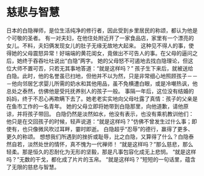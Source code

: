 # 慈悲与智慧
日本的白隐禅师，是位生活纯净的修行者，因此受到乡里居民的称颂，都认为他是个可敬的圣者。 
有一对夫妇，在他住处附近开了一家食品店，家里有一个漂亮的女儿。不料，夫妇俩发现女儿的肚子无缘无故地大起来。 
这种见不得人的事，使得她的父母震怒异常！好端端的黄花闺女，竟做出不可告人的事。在父母的逼问之后，她终于吞吞吐吐说出“白隐”两字。 
她的父母怒不可遏地去找白隐理论，但这位大师不置可否，只若无其事地答道：“就是这样吗？” 
孩子生下来后，就被送给白隐。此时，他的名誉虽已扫地，但他并不以为然，只是非常细心地照顾孩子－－－他向邻居乞求婴儿所需的奶水和其他用品，虽不免横遭白眼，或是冷嘲热讽，他总处之泰然，仿佛他是受托抚养别人的孩子一般。 
事隔一年后，这位没有结婚的妈妈，终于不忍心再欺瞒下去了。她老老实实地向父母吐露了真情：孩子的父亲是在鱼市工作的一名青年。 
她的父母立即将她带到白隐那里，向他道歉，请他原谅，并将孩子带回。 
白隐仍然是淡然如水，他没有表示，也没有乘机教训他们：他只是在交回孩子的时候，轻声说道：“就是这样吗？”仿佛不曾发生过什么事；即使有，也只像微风吹过耳畔，霎时即逝。 
白隐超乎“忍辱”的德行，赢得了更多、更久的称颂。 
想想我们所遇到的挫折或耻辱，比之白隐，又算得了什么？白隐泰然自若，淡然处世的情怀，真不愧为一代禅师！ 
“就是这样吗？”那么慈悲，那么轻柔。那是恒久的忍耐化为无形的坚毅，那是凡事包容化成无上悲悯。 
“就是这样吗？”无数的干戈，都化成了片片的玉帛。 
“就是这样吗？”短短的一句话里，蕴含了无限的慈悲与智慧。
  